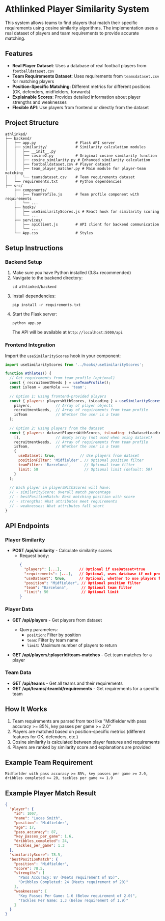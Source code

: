 # Athlinked Player Similarity System

This system allows teams to find players that match their specific requirements using cosine similarity algorithms. The implementation uses a real dataset of players and team requirements to provide accurate matching.

## Features

- **Real Player Dataset**: Uses a database of real football players from `footballdataset.csv`
- **Team Requirements Dataset**: Uses requirements from `teamsdataset.csv` for matching players
- **Position-Specific Matching**: Different metrics for different positions (GK, defenders, midfielders, forwards)
- **Explainable Scores**: Provides detailed information about player strengths and weaknesses
- **Flexible API**: Use players from frontend or directly from the dataset

## Project Structure

```
athlinked/
├── backend/
│   ├── app.py                  # Flask API server
│   ├── similarity/             # Similarity calculation modules
│   │   ├── __init__.py
│   │   ├── cosine2.py          # Original cosine similarity function
│   │   ├── cosine_similarity.py # Enhanced similarity calculation
│   │   ├── footballdataset.csv # Player dataset
│   │   ├── team_player_matcher.py # Main module for player-team matching
│   │   └── teamsdataset.csv    # Team requirements dataset
│   └── requirements.txt        # Python dependencies
├── src/
    ├── components/
    │   ├── TeamProfile.js      # Team profile component with requirements
    │   └── ...
    ├── hooks/
    │   ├── useSimilarityScores.js # React hook for similarity scoring
    │   └── ...
    ├── services/
    │   ├── apiClient.js        # API client for backend communication
    │   └── ...
    └── App.css                 # Styles
```

## Setup Instructions

### Backend Setup

1. Make sure you have Python installed (3.8+ recommended)
2. Navigate to the backend directory:
   ```
   cd athlinked/backend
   ```
3. Install dependencies:
   ```
   pip install -r requirements.txt
   ```
4. Start the Flask server:
   ```
   python app.py
   ```
   The API will be available at `http://localhost:5000/api`

### Frontend Integration

Import the `useSimilarityScores` hook in your component:

```javascript
import useSimilarityScores from '../hooks/useSimilarityScores';

function Athletes() {
  // Get requirements from team profile (optional)
  const { recruitmentNeeds } = useTeamProfile();
  const isTeam = userRole === 'team';
  
  // Option 1: Using frontend-provided players
  const { players: playersWithScores, isLoading } = useSimilarityScores(
    players,           // Array of player objects
    recruitmentNeeds,  // Array of requirements from team profile
    isTeam             // Whether the user is a team
  );
  
  // Option 2: Using players from the dataset
  const { players: datasetPlayersWithScores, isLoading: isDatasetLoading } = useSimilarityScores(
    [],                // Empty array (not used when using dataset)
    recruitmentNeeds,  // Array of requirements from team profile
    isTeam,            // Whether the user is a team
    {
      useDataset: true,           // Use players from dataset
      positionFilter: 'Midfielder', // Optional position filter
      teamFilter: 'Barcelona',      // Optional team filter
      limit: 50                     // Optional limit (default: 50)
    }
  );
  
  // Each player in playersWithScores will have:
  // - similarityScore: Overall match percentage
  // - bestPositionMatch: Best matching position with score
  // - strengths: What attributes meet requirements
  // - weaknesses: What attributes fall short
}
```

## API Endpoints

### Player Similarity

- **POST /api/similarity** - Calculate similarity scores
  - Request body:
    ```json
    {
      "players": [...],        // Optional if useDataset=true
      "requirements": [...],   // Optional, uses database if not provided
      "useDataset": true,      // Optional, whether to use players from dataset
      "position": "Midfielder", // Optional position filter
      "team": "Barcelona",      // Optional team filter
      "limit": 50               // Optional limit
    }
    ```

### Player Data

- **GET /api/players** - Get players from dataset
  - Query parameters:
    - `position`: Filter by position
    - `team`: Filter by team name
    - `limit`: Maximum number of players to return

- **GET /api/players/:playerId/team-matches** - Get team matches for a player

### Team Data

- **GET /api/teams** - Get all teams and their requirements
- **GET /api/teams/:teamId/requirements** - Get requirements for a specific team

## How It Works

1. Team requirements are parsed from text like "Midfielder with pass accuracy >= 85%, key passes per game >= 2.0"
2. Players are matched based on position-specific metrics (different features for GK, defenders, etc.)
3. Cosine similarity is calculated between player features and requirements
4. Players are ranked by similarity score and explanations are provided

## Example Team Requirement

```
Midfielder with pass accuracy >= 85%, key passes per game >= 2.0, dribbles completed >= 20, tackles per game >= 1.9
```

## Example Player Match Result

```json
{
  "player": {
    "id": 1007,
    "name": "Lucas Smith",
    "position": "Midfielder",
    "age": 17,
    "pass_accuracy": 87,
    "key_passes_per_game": 1.6,
    "dribbles_completed": 24,
    "tackles_per_game": 1.3
  },
  "similarityScore": 78.5,
  "bestPositionMatch": {
    "position": "Midfielder",
    "score": 78.5,
    "strengths": [
      "Pass Accuracy: 87 (Meets requirement of 85)",
      "Dribbles Completed: 24 (Meets requirement of 20)"
    ],
    "weaknesses": [
      "Key Passes Per Game: 1.6 (Below requirement of 2.0)",
      "Tackles Per Game: 1.3 (Below requirement of 1.9)"
    ]
  }
}
```